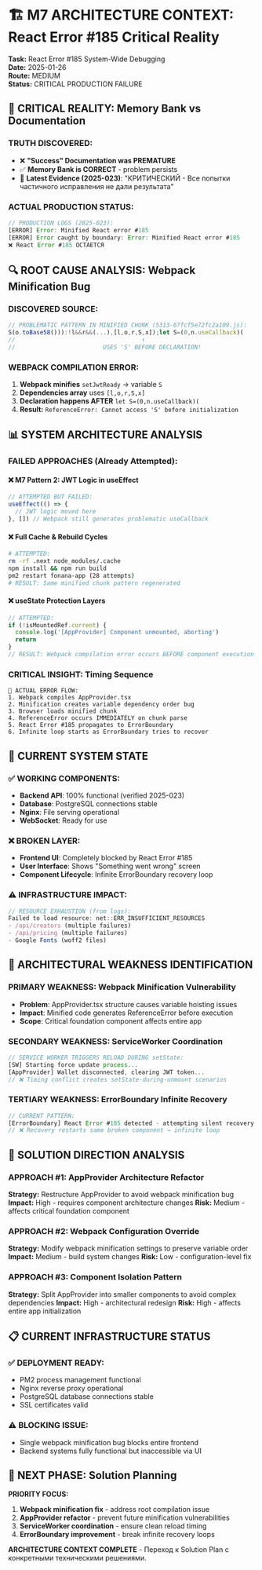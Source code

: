 # 🏗️ M7 ARCHITECTURE CONTEXT: React Error #185 Critical Reality

**Task:** React Error #185 System-Wide Debugging  
**Date:** 2025-01-26  
**Route:** MEDIUM  
**Status:** CRITICAL PRODUCTION FAILURE

## 🚨 CRITICAL REALITY: Memory Bank vs Documentation

### **TRUTH DISCOVERED:**
- ❌ **"Success" Documentation was PREMATURE** 
- ✅ **Memory Bank is CORRECT** - problem persists
- 🔴 **Latest Evidence (2025-023)**: "КРИТИЧЕСКИЙ - Все попытки частичного исправления не дали результата"

### **ACTUAL PRODUCTION STATUS:**
```javascript
// PRODUCTION LOGS (2025-023):
[ERROR] Error: Minified React error #185
[ERROR] Error caught by boundary: Error: Minified React error #185
❌ React Error #185 ОСТАЕТСЯ
```

## 🔍 ROOT CAUSE ANALYSIS: Webpack Minification Bug

### **DISCOVERED SOURCE:**
```javascript
// PROBLEMATIC PATTERN IN MINIFIED CHUNK (5313-67fcf5e72fc2a109.js):
S(o.toBase58())):!l&&r&&(...),[l,o,r,S,x]);let S=(0,n.useCallback)(
//                                    ↑
//                         USES 'S' BEFORE DECLARATION!
```

### **WEBPACK COMPILATION ERROR:**
1. **Webpack minifies** `setJwtReady` → variable `S`
2. **Dependencies array** uses `[l,o,r,S,x]` 
3. **Declaration happens AFTER** `let S=(0,n.useCallback)(`
4. **Result:** `ReferenceError: Cannot access 'S' before initialization`

## 📊 SYSTEM ARCHITECTURE ANALYSIS

### **FAILED APPROACHES (Already Attempted):**

#### **❌ M7 Pattern 2: JWT Logic in useEffect**
```typescript
// ATTEMPTED BUT FAILED:
useEffect(() => {
  // JWT logic moved here
}, []) // Webpack still generates problematic useCallback
```

#### **❌ Full Cache & Rebuild Cycles**
```bash
# ATTEMPTED:
rm -rf .next node_modules/.cache
npm install && npm run build
pm2 restart fonana-app (28 attempts)
# RESULT: Same minified chunk pattern regenerated
```

#### **❌ useState Protection Layers**
```typescript
// ATTEMPTED: 
if (!isMountedRef.current) {
  console.log('[AppProvider] Component unmounted, aborting')
  return
}
// RESULT: Webpack compilation error occurs BEFORE component execution
```

### **CRITICAL INSIGHT: Timing Sequence**

```
🎯 ACTUAL ERROR FLOW:
1. Webpack compiles AppProvider.tsx
2. Minification creates variable dependency order bug
3. Browser loads minified chunk 
4. ReferenceError occurs IMMEDIATELY on chunk parse
5. React Error #185 propagates to ErrorBoundary
6. Infinite loop starts as ErrorBoundary tries to recover
```

## 🔧 CURRENT SYSTEM STATE

### **✅ WORKING COMPONENTS:**
- **Backend API**: 100% functional (verified 2025-023)
- **Database**: PostgreSQL connections stable
- **Nginx**: File serving operational  
- **WebSocket**: Ready for use

### **❌ BROKEN LAYER:**
- **Frontend UI**: Completely blocked by React Error #185
- **User Interface**: Shows "Something went wrong" screen
- **Component Lifecycle**: Infinite ErrorBoundary recovery loop

### **⚠️ INFRASTRUCTURE IMPACT:**
```javascript
// RESOURCE EXHAUSTION (from logs):
Failed to load resource: net::ERR_INSUFFICIENT_RESOURCES
- /api/creators (multiple failures)
- /api/pricing (multiple failures) 
- Google Fonts (woff2 files)
```

## 🎯 ARCHITECTURAL WEAKNESS IDENTIFICATION

### **PRIMARY WEAKNESS: Webpack Minification Vulnerability**
- **Problem**: AppProvider.tsx structure causes variable hoisting issues
- **Impact**: Minified code generates ReferenceError before execution
- **Scope**: Critical foundation component affects entire app

### **SECONDARY WEAKNESS: ServiceWorker Coordination**
```javascript
// SERVICE WORKER TRIGGERS RELOAD DURING setState:
[SW] Starting force update process...
[AppProvider] Wallet disconnected, clearing JWT token...
// ❌ Timing conflict creates setState-during-unmount scenarios
```

### **TERTIARY WEAKNESS: ErrorBoundary Infinite Recovery**
```javascript
// CURRENT PATTERN:
[ErrorBoundary] React Error #185 detected - attempting silent recovery
// ❌ Recovery restarts same broken component → infinite loop
```

## 🚀 SOLUTION DIRECTION ANALYSIS

### **APPROACH #1: AppProvider Architecture Refactor**
**Strategy:** Restructure AppProvider to avoid webpack minification bug
**Impact:** High - requires component architecture changes
**Risk:** Medium - affects critical foundation component

### **APPROACH #2: Webpack Configuration Override**
**Strategy:** Modify webpack minification settings to preserve variable order
**Impact:** Medium - build system changes
**Risk:** Low - configuration-level fix

### **APPROACH #3: Component Isolation Pattern**
**Strategy:** Split AppProvider into smaller components to avoid complex dependencies
**Impact:** High - architectural redesign
**Risk:** High - affects entire app initialization

## 📋 CURRENT INFRASTRUCTURE STATUS

### **✅ DEPLOYMENT READY:**
- PM2 process management functional
- Nginx reverse proxy operational  
- PostgreSQL database connections stable
- SSL certificates valid

### **⚠️ BLOCKING ISSUE:**
- Single webpack minification bug blocks entire frontend
- Backend systems fully functional but inaccessible via UI

## 🎯 NEXT PHASE: Solution Planning

**PRIORITY FOCUS:** 
1. **Webpack minification fix** - address root compilation issue
2. **AppProvider refactor** - prevent future minification vulnerabilities  
3. **ServiceWorker coordination** - ensure clean reload timing
4. **ErrorBoundary improvement** - break infinite recovery loops

**ARCHITECTURE CONTEXT COMPLETE** - Переход к Solution Plan с конкретными техническими решениями. 